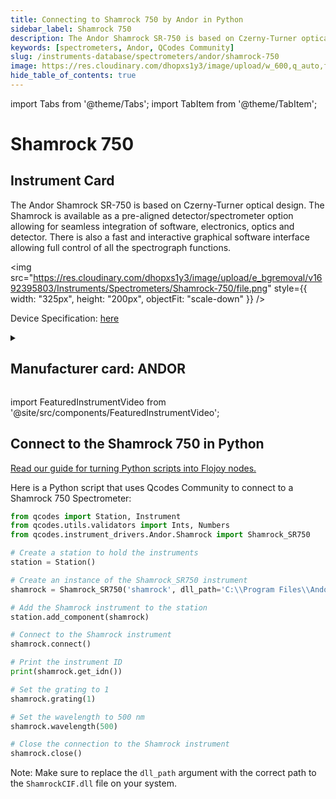 ```yaml
---
title: Connecting to Shamrock 750 by Andor in Python
sidebar_label: Shamrock 750
description: The Andor Shamrock SR-750 is based on Czerny-Turner optical design. The Shamrock is available as a pre-aligned detector/spectrometer option allowing for seamless integration of software, electronics, optics and detector. There is also a fast and interactive graphical software interface allowing full control of all the spectrograph functions.
keywords: [spectrometers, Andor, QCodes Community]
slug: /instruments-database/spectrometers/andor/shamrock-750
image: https://res.cloudinary.com/dhopxs1y3/image/upload/w_600,q_auto,f_auto/e_bgremoval/v1692395803/Instruments/Spectrometers/Shamrock-750/file.jpg
hide_table_of_contents: true
---
```


import Tabs from '@theme/Tabs';
import TabItem from '@theme/TabItem';

# Shamrock 750

## Instrument Card

<div className="flex">

<div>

The Andor Shamrock SR-750 is based on Czerny-Turner optical design. The Shamrock is available as a pre-aligned detector/spectrometer option allowing for seamless integration of software, electronics, optics and detector. There is also a fast and interactive graphical software interface allowing full control of all the spectrograph functions.

</div>

<img src="https://res.cloudinary.com/dhopxs1y3/image/upload/e_bgremoval/v1692395803/Instruments/Spectrometers/Shamrock-750/file.png" style={{ width: "325px", height: "200px", objectFit: "scale-down" }} />

</div>

<div className="flex text-center">

<p>Device Specification: <a target="\_blank" href="https://andor.oxinst.com/assets/uploads/products/andor/documents/andor-shamrock-750-specifications.pdf">here</a></p>

</div>

<details style={{ marginTop: "15px"}}>
<summary><h2>Manufacturer card: ANDOR</h2></summary>

<img src="https://res.cloudinary.com/dhopxs1y3/image/upload/v1692806182/Instruments/Vendor%20Logos/Andor.png" style={{ width: "100%", height: "170px",objectFit: "scale-down" }} />

Leaders In The Development & Manufacture of Cameras, Microscopy and Spectroscopy Systems.

<ul>
  <li>Headquarters: UK</li>
  <li>Yearly Revenue (millions, USD): 230.0</li>
  <li>Vendor Website: <a href="https://andor.oxinst.com/">here</a></li>
</ul>
</details>

import FeaturedInstrumentVideo from '@site/src/components/FeaturedInstrumentVideo';

<FeaturedInstrumentVideo category='SPECTROMETERS' manufacturer='ANDOR'></FeaturedInstrumentVideo>


## Connect to the Shamrock 750 in Python

[Read our guide for turning Python scripts into Flojoy nodes.](https://docs.flojoy.ai/custom-nodes/creating-custom-node/)
<Tabs>

<TabItem value="Flojoy" label="Flojoy" className="flojoy-instrument-tabs">

<NodeCardCollection category='SPECTROMETERS' manufacturer='ANDOR'></NodeCardCollection>

</TabItem>
<TabItem value="QCodes Community" label="QCodes Community">

Here is a Python script that uses Qcodes Community to connect to a Shamrock 750 Spectrometer:

```python
from qcodes import Station, Instrument
from qcodes.utils.validators import Ints, Numbers
from qcodes.instrument_drivers.Andor.Shamrock import Shamrock_SR750

# Create a station to hold the instruments
station = Station()

# Create an instance of the Shamrock_SR750 instrument
shamrock = Shamrock_SR750('shamrock', dll_path='C:\\Program Files\\Andor SDK\\Shamrock64\\ShamrockCIF.dll', device_id=0)

# Add the Shamrock instrument to the station
station.add_component(shamrock)

# Connect to the Shamrock instrument
shamrock.connect()

# Print the instrument ID
print(shamrock.get_idn())

# Set the grating to 1
shamrock.grating(1)

# Set the wavelength to 500 nm
shamrock.wavelength(500)

# Close the connection to the Shamrock instrument
shamrock.close()
```

Note: Make sure to replace the `dll_path` argument with the correct path to the `ShamrockCIF.dll` file on your system.

</TabItem>
</Tabs>
